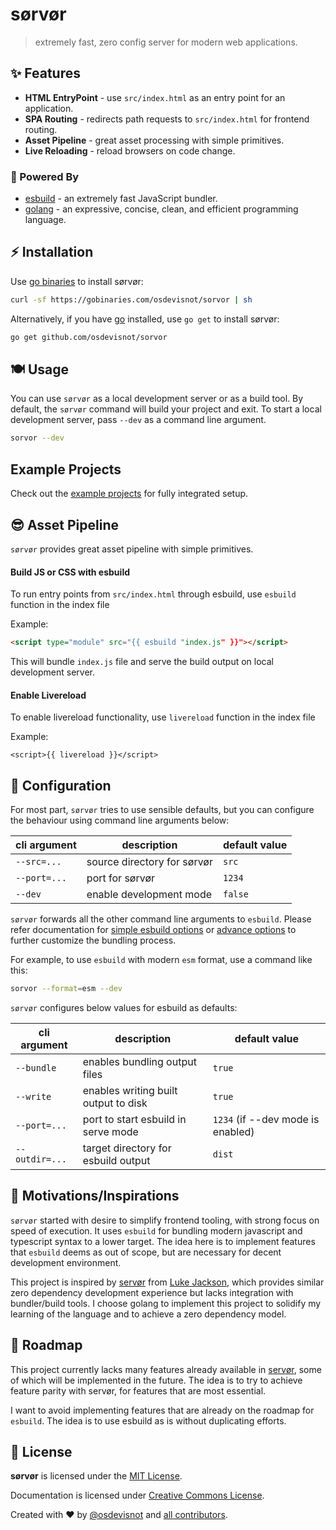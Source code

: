 # sørvør

> extremely fast, zero config server for modern web applications.

## :sparkles: Features

- **HTML EntryPoint** - use `src/index.html` as an entry point for an application.
- **SPA Routing** - redirects path requests to `src/index.html` for frontend routing.
- **Asset Pipeline** - great asset processing with simple primitives.
- **Live Reloading** - reload browsers on code change.

### :muscle: Powered By

- [esbuild](https://esbuild.github.io/) - an extremely fast JavaScript bundler.
- [golang](https://golang.org/) - an expressive, concise, clean, and efficient programming language.

## :zap: Installation

Use [go binaries](https://gobinaries.com/) to install sørvør:

```bash
curl -sf https://gobinaries.com/osdevisnot/sorvor | sh
```

Alternatively, if you have [go](https://golang.org/) installed, use `go get` to install sørvør:

```bash
go get github.com/osdevisnot/sorvor
```

## :plate_with_cutlery: Usage

You can use `sørvør` as a local development server or as a build tool. By default, the `sørvør` command will build your project and exit. To start a local development server, pass `--dev` as a command line argument.

```bash
sorvor --dev
```

## Example Projects

Check out the [example projects](examples) for fully integrated setup.

## :sunglasses: Asset Pipeline

`sørvør` provides great asset pipeline with simple primitives.

#### Build JS or CSS with esbuild

To run entry points from `src/index.html` through esbuild, use `esbuild` function in the index file

Example:

```html
<script type="module" src="{{ esbuild "index.js" }}"></script>
```

This will bundle `index.js` file and serve the build output on local development server.

#### Enable Livereload

To enable livereload functionality, use `livereload` function in the index file

Example:

```
<script>{{ livereload }}</script>
```

## :anger: Configuration

For most part, `sørvør` tries to use sensible defaults, but you can configure the behaviour using command line arguments below:

| cli argument | description                 | default value |
| ------------ | --------------------------- | ------------- |
| `--src=...`  | source directory for sørvør | `src`         |
| `--port=...` | port for sørvør             | `1234`        |
| `--dev`      | enable development mode     | `false`       |

`sørvør` forwards all the other command line arguments to `esbuild`. Please refer documentation for [simple esbuild options](https://esbuild.github.io/api/#simple-options) or [advance options](https://esbuild.github.io/api/#advanced-options) to further customize the bundling process.

For example, to use `esbuild` with modern `esm` format, use a command like this:

```bash
sorvor --format=esm --dev
```

`sørvør` configures below values for esbuild as defaults:

| cli argument   | description                          | default value                     |
| -------------- | ------------------------------------ | --------------------------------- |
| `--bundle`     | enables bundling output files        | `true`                            |
| `--write`      | enables writing built output to disk | `true`                            |
| `--port=...`   | port to start esbuild in serve mode  | `1234` (if --dev mode is enabled) |
| `--outdir=...` | target directory for esbuild output  | `dist`                            |

## :hatching_chick: Motivations/Inspirations

`sørvør` started with desire to simplify frontend tooling, with strong focus on speed of execution. It uses `esbuild` for bundling modern javascript and typescript syntax to a lower target. The idea here is to implement features that `esbuild` deems as out of scope, but are necessary for decent development environment.

This project is inspired by [servør](https://www.npmjs.com/package/servor) from [Luke Jackson](https://twitter.com/lukejacksonn), which provides similar zero dependency development experience but lacks integration with bundler/build tools. I choose golang to implement this project to solidify my learning of the language and to achieve a zero dependency model.

## :microscope: Roadmap

This project currently lacks many features already available in [servør](https://www.npmjs.com/package/servor), some of which will be implemented in the future. The idea is to try to achieve feature parity with servør, for features that are most essential.

I want to avoid implementing features that are already on the roadmap for `esbuild`. The idea is to use esbuild as is without duplicating efforts.

## :clinking_glasses: License

**sørvør** is licensed under the [MIT License](http://opensource.org/licenses/MIT).

Documentation is licensed under [Creative Commons License](http://creativecommons.org/licenses/by/4.0/).

Created with ❤️ by [@osdevisnot](https://github.com/osdevisnot) and [all contributors](https://github.com/osdevisnot/sorvor/graphs/contributors).
